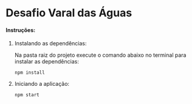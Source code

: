 # Desafio Varal das Águas

#### Instruções:

1. Instalando as dependências:

   Na pasta raiz do projeto execute o comando abaixo no terminal para instalar as dependências:
   
   `npm install`
   
   
2. Iniciando a aplicação:
   
   `npm start`
   
